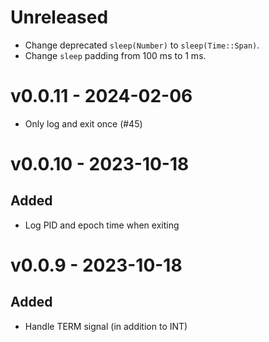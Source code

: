 # Unreleased
- Change deprecated `sleep(Number)` to `sleep(Time::Span)`.
- Change `sleep` padding from 100 ms to 1 ms.

# v0.0.11 - 2024-02-06
- Only log and exit once (#45)

# v0.0.10 - 2023-10-18

## Added
- Log PID and epoch time when exiting

# v0.0.9 - 2023-10-18

## Added
- Handle TERM signal (in addition to INT)
